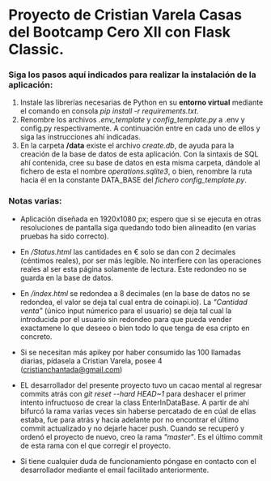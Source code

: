 # Proyecto de Cristian Varela Casas del Bootcamp Cero XII con Flask Classic.

### Siga los pasos aquí indicados para realizar la instalación de la aplicación:

1. Instale las librerías necesarias de Python en su **entorno virtual** mediante el comando en consola *pip install -r requirements.txt*.
2. Renombre los archivos *.env_template* y *config_template.py* a .env y config.py respectivamente. A continuación entre en cada uno de ellos y siga las instrucciones ahí indicadas.
3. En la carpeta **/data** existe el archivo *create.db*, de ayuda para la creación de la base de datos de esta aplicación. Con la sintaxis de SQL ahí contenida, cree su base de datos en esta misma carpeta, dándole al fichero de esta el nombre *operations.sqlite3*, o bien, renombre la ruta hacia él en la constante DATA_BASE del *fichero config_template.py*.

### Notas varias:

* Aplicación diseñada en 1920x1080 px; espero que si se ejecuta en otras resoluciones de pantalla siga quedando todo bien alineadito (en varias pruebas ha sido correcto).

* En */Status.html* las cantidades en € solo se dan con 2 decimales (céntimos reales), por ser más legible. No interfiere con las operaciones reales al ser esta página solamente de lectura. Este redondeo no se guarda en la base de datos.

* En */index.html* se redondea a 8 decimales (en la base de datos no se redondea, el valor se deja tal cual entra de coinapi.io). La *"Cantidad venta"* (único input númerico para el usuario) se deja tal cual la introducida por el usuario sin redondeo para que pueda vender exactamene lo que deseeo o bien todo lo que tenga de esa cripto en concreto.

* Si se necesitan más apikey por haber consumido las 100 llamadas diarias, pídasela a Cristian Varela, posee 4 (cristianchantada@gmail.com)

* EL desarrollador del presente proyecto tuvo un cacao mental al regresar commits atrás con *git reset --hard HEAD~1* para deshacer el primer intento infructuoso de crear la class EnterInDataBase. A partir de ahí bifurcó la rama varias veces sin haberse percatado de en cúal de ellas estaba, fue para atrás y hacia adelante por no encontrar el último commit actualizado y no dejarle hacer push. Cuando se recuperó y ordenó el proyecto de nuevo, creo la rama *"master"*. Es el último commit de esta rama con el que corregir el proyecto.

* Si tiene cualquier duda de funcionamiento póngase en contacto con el desarrollador mediante el email facilitado anteriormente.
